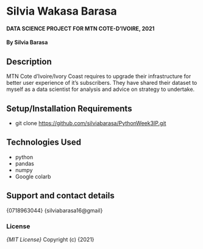 # Silvia Wakasa Barasa
#### DATA SCIENCE PROJECT FOR MTN COTE-D’IVOIRE, 2021
#### By **Silvia Barasa**
## Description
MTN Cote d’Ivoire/Ivory Coast requires to upgrade their infrastructure for better user experience of it’s subscribers. They have shared their dataset to myself as a data scientist for analysis and advice on strategy to undertake. 
## Setup/Installation Requirements
* git clone https://github.com/silviabarasa/PythonWeek3IP.git
## Technologies Used
* python
* pandas
* numpy
* Google colarb
## Support and contact details
{0718963044}
{silviabarasa16@gmail}
### License
*{MIT License}*
Copyright (c) {2021} 
  
